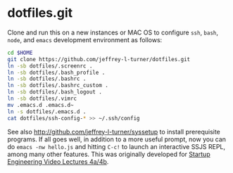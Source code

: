 dotfiles.git
============
Clone and run this on a new instances or MAC OS to
configure `ssh`, `bash`, `node`, and `emacs` development environment as follows:

```sh
cd $HOME
git clone https://github.com/jeffrey-l-turner/dotfiles.git
ln -sb dotfiles/.screenrc .
ln -sb dotfiles/.bash_profile .
ln -sb dotfiles/.bashrc .
ln -sb dotfiles/.bashrc_custom .
ln -sb dotfiles/.bash_logout .
ln -sb dotfiles/.vimrc
mv .emacs.d .emacs.d~
ln -s dotfiles/.emacs.d .
cat dotfiles/ssh-config-* >> ~/.ssh/config
```

See also http://github.com/jeffrey-l-turner/syssetup to install prerequisite
programs. If all goes well, in addition to a more useful prompt, now you can
do `emacs -nw hello.js` and hitting `C-c!` to launch an interactive SSJS
REPL, among many other features. This was originally developed for
[Startup Engineering Video Lectures 4a/4b](https://class.coursera.org/startup-001/lecture/index).
